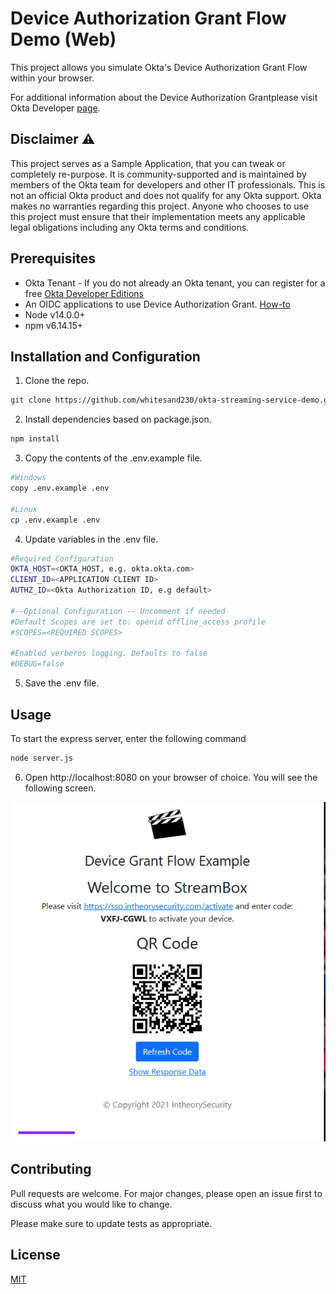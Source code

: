 # Device Authorization Grant Flow Demo (Web)
This project allows you simulate Okta's Device Authorization Grant Flow within your browser.

For additional information about the Device Authorization Grantplease visit Okta Developer [page](https://developer.okta.com/docs/guides/device-authorization-grant/main).

## Disclaimer :warning:

This project serves as a Sample Application, that you can tweak or completely re-purpose. It is community-supported and is maintained by members of the Okta team for developers and other IT professionals. This is not an official Okta product and does not qualify for any Okta support. Okta makes no warranties regarding this project. Anyone who chooses to use this project must ensure that their implementation meets any applicable legal obligations including any Okta terms and conditions.

## Prerequisites

* Okta Tenant - If you do not already an Okta tenant, you can register for a free [Okta Developer Editions](https://developer.okta.com/signup/)
* An OIDC applications to use Device Authorization Grant. [How-to](https://developer.okta.com/docs/guides/device-authorization-grant/main/#configure-an-application-to-use-the-device-authorization-grant)
* Node v14.0.0+
* npm v6.14.15+

## Installation and Configuration

1. Clone the repo.

```bash
git clone https://github.com/whitesand230/okta-streaming-service-demo.git
```

2. Install dependencies based on package.json.

```bash
npm install
```

3. Copy the contents of the .env.example file.

```bash
#Windows
copy .env.example .env

#Linux
cp .env.example .env
```

4. Update variables in the .env file.
```bash
#Required Configuration
OKTA_HOST=<OKTA_HOST, e.g. okta.okta.com>
CLIENT_ID=<APPLICATION CLIENT ID>
AUTHZ_ID=<Okta Authorization ID, e.g default>

#--Optional Configuration -- Uncomment if needed
#Default Scopes are set to: openid offline_access profile
#SCOPES=<REQUIRED SCOPES>

#Enabled verberos logging. Defaults to false
#DEBUG=false
```

5. Save the .env file.

## Usage

To start the express server, enter the following command

```bash
node server.js
```

6. Open http://localhost:8080 on your browser of choice. You will see the following screen.

![Screenshot](screenshot.png)

## Contributing
Pull requests are welcome. For major changes, please open an issue first to discuss what you would like to change.

Please make sure to update tests as appropriate.

## License
[MIT](https://choosealicense.com/licenses/mit/)